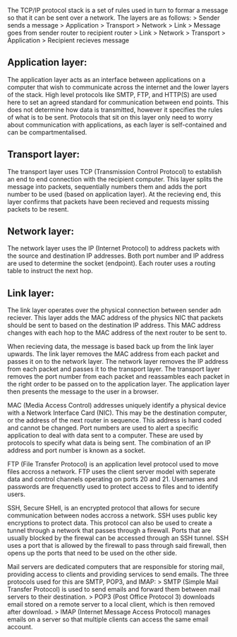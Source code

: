 The TCP/IP protocol stack is a set of rules used in turn to formar a message so that it can be sent over a network. The layers are as follows:
\> Sender sends a message
\> Application
\> Transport
\> Network
\> Link
\> Message goes from sender router to recipient router
\> Link
\> Network
\> Transport
\> Application
\> Recipient recieves message

## Application layer:
The application layer acts as an interface between applications on a computer that wish to communicate across the internet and the lower layers of the stack. High level protocols like SMTP, FTP, and HTTP(S) are used here to set an agreed standard for communication between end points. This does not determine how data is transmitted, however it specifies the rules of what is to be sent. Protocols that sit on this layer only need to worry about communication with applications, as each layer is self-contained and can be compartmentalised.

## Transport layer:
The transport layer uses TCP (Transmission Control Protocol) to establish an end to end connection with the recipient computer. This layer splits the message into packets, sequentially numbers them and adds the port number to be used (based on application layer). At the recieving end, this layer confirms that packets have been recieved and requests missing packets to be resent.

## Network layer:
The network layer uses the IP (Internet Protocol) to address packets with the source and destination IP addresses. Both port number and IP address are used to determine the socket (endpoint). Each router uses a routing table to instruct the next hop.

## Link layer:
The link layer operates over the physical connection between sender adn reciever. This layer adds the MAC address of the physics NIC that packets should be sent to based on the destination IP address. This MAC address changes with each hop to the MAC address of the next router to be sent to.

When recieving data, the message is based back up from the link layer upwards. The link layer removes the MAC address from each packet and passes it on to the network layer. The network layer removes the IP address from each packet and passes it to the transport layer. The transport layer removes the port number from each packet and reassambles each packet in the right order to be passed on to the application layer. The application layer then presents the message to the user in a browser.

MAC (Media Access Control) addresses uniquely identify a physical device with a Network Interface Card (NIC). This may be the destination computer, or the address of the next router in sequence. This address is hard coded and cannot be changed. Port numbers are used to alert a specific application to deal with data sent to a computer. These are used by protocols to specify what data is being sent. The combination of an IP address and port number is known as a socket.

FTP (File Transfer Protocol) is an application level protocol used to move files accross a network. FTP uses the client server model with seperate data and control channels operating on ports 20 and 21. Usernames and passwords are frequenctly used to protect access to files and to identify users.

SSH, Secure SHell, is an encrypted protocol that allows for secure communication between nodes accross a network. SSH uses public key encryptions to protect data. This protocol can also be used to create a tunnel through a network that passes through a firewall. Ports that are usually blocked by the firewal can be accessed through an SSH tunnel. SSH uses a port that is allowed by the firewall to pass through said firewall, then opens up the ports that need to be used on the other side.

Mail servers are dedicated computers that are responsible for storing mail, providing access to clients and providing services to send emails. The three protocols used for this are SMTP, POP3, and IMAP:
\> SMTP (Simple Mail Transfer Protocol) is used to send emails and forward them between mail servers to their destination.
\> POP3 (Post Office Protocol 3) downloads email stored on a remote server to a local client, which is then removed after download.
\> IMAP (Internet Message Access Protocol) manages emails on a server so that multiple clients can access the same email account.